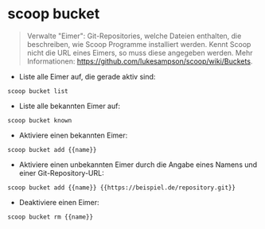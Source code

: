 # scoop bucket

> Verwalte "Eimer": Git-Repositories, welche Dateien enthalten, die beschreiben, wie Scoop Programme installiert werden.
> Kennt Scoop nicht die URL eines Eimers, so muss diese angegeben werden.
> Mehr Informationen: <https://github.com/lukesampson/scoop/wiki/Buckets>.

- Liste alle Eimer auf, die gerade aktiv sind:

`scoop bucket list`

- Liste alle bekannten Eimer auf:

`scoop bucket known`

- Aktiviere einen bekannten Eimer:

`scoop bucket add {{name}}`

- Aktiviere einen unbekannten Eimer durch die Angabe eines Namens und einer Git-Repository-URL:

`scoop bucket add {{name}} {{https://beispiel.de/repository.git}}`

- Deaktiviere einen Eimer:

`scoop bucket rm {{name}}`
